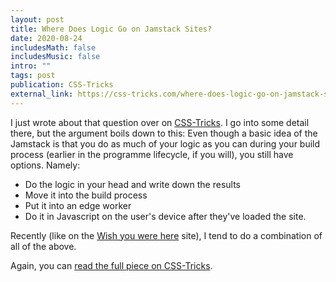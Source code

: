 ```yaml
---
layout: post
title: Where Does Logic Go on Jamstack Sites?
date: 2020-08-24
includesMath: false
includesMusic: false
intro: ""
tags: post
publication: CSS-Tricks
external_link: https://css-tricks.com/where-does-logic-go-on-jamstack-sites/
---
```


I just wrote about that question over on [CSS-Tricks](https://css-tricks.com/where-does-logic-go-on-jamstack-sites/). I go into some detail there, but the argument boils down to this: Even though a basic idea of the Jamstack is that you do as much of your logic as you can during your build process (earlier in the programme lifecycle, if you will), you still have options. Namely:

- Do the logic in your head and write down the results
- Move it into the build process
- Put it into an edge worker
- Do it in Javascript on the user's device after they've loaded the site.

Recently (like on the [Wish you were here](https://maxkohler.com/work/camberwell-2020/) site), I tend to do a combination of all of the above.

Again, you can [read the full piece on CSS-Tricks](https://css-tricks.com/where-does-logic-go-on-jamstack-sites/).
